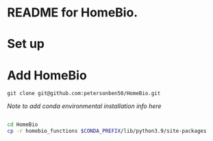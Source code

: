 # README for HomeBio.


# Set up

# Add HomeBio

`git clone git@github.com:petersonben50/HomeBio.git`

*Note to add conda environmental installation info here*

```bash

cd HomeBio
cp -r homebio_functions $CONDA_PREFIX/lib/python3.9/site-packages

```